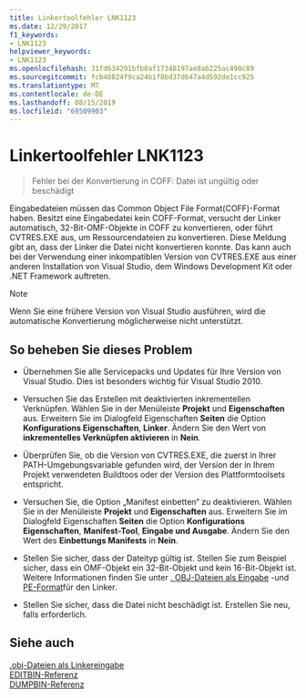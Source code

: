 ```yaml
---
title: Linkertoolfehler LNK1123
ms.date: 12/29/2017
f1_keywords:
- LNK1123
helpviewer_keywords:
- LNK1123
ms.openlocfilehash: 31fd634291bfb0af17348197ae8a6225ac490c89
ms.sourcegitcommit: fcb48824f9ca24b1f8bd37d647a4d592de1cc925
ms.translationtype: MT
ms.contentlocale: de-DE
ms.lasthandoff: 08/15/2019
ms.locfileid: "69509903"
---
```

# <a name="linker-tools-error-lnk1123"></a>Linkertoolfehler LNK1123

> Fehler bei der Konvertierung in COFF: Datei ist ungültig oder beschädigt

Eingabedateien müssen das Common Object File Format(COFF)-Format haben. Besitzt eine Eingabedatei kein COFF-Format, versucht der Linker automatisch, 32-Bit-OMF-Objekte in COFF zu konvertieren, oder führt CVTRES.EXE aus, um Ressourcendateien zu konvertieren. Diese Meldung gibt an, dass der Linker die Datei nicht konvertieren konnte. Das kann auch bei der Verwendung einer inkompatiblen Version von CVTRES.EXE aus einer anderen Installation von Visual Studio, dem Windows Development Kit oder .NET Framework auftreten.

> [!NOTE]
> Wenn Sie eine frühere Version von Visual Studio ausführen, wird die automatische Konvertierung möglicherweise nicht unterstützt.

## <a name="to-fix-the-problem"></a>So beheben Sie dieses Problem

- Übernehmen Sie alle Servicepacks und Updates für Ihre Version von Visual Studio. Dies ist besonders wichtig für Visual Studio 2010.

- Versuchen Sie das Erstellen mit deaktivierten inkrementellen Verknüpfen. Wählen Sie in der Menüleiste **Projekt** und **Eigenschaften** aus. Erweitern Sie im Dialogfeld Eigenschaften **Seiten** die Option **Konfigurations Eigenschaften**, **Linker**. Ändern Sie den Wert von **inkrementelles Verknüpfen aktivieren** in **Nein**.

- Überprüfen Sie, ob die Version von CVTRES.EXE, die zuerst in Ihrer PATH-Umgebungsvariable gefunden wird, der Version der in Ihrem Projekt verwendeten Buildtoos oder der Version des Plattformtoolsets entspricht.

- Versuchen Sie, die Option „Manifest einbetten“ zu deaktivieren. Wählen Sie in der Menüleiste **Projekt** und **Eigenschaften** aus. Erweitern Sie im Dialogfeld Eigenschaften **Seiten** die Option **Konfigurations Eigenschaften**, **Manifest-Tool**, **Eingabe und Ausgabe**. Ändern Sie den Wert des **Einbettungs Manifests** in **Nein**.

- Stellen Sie sicher, dass der Dateityp gültig ist. Stellen Sie zum Beispiel sicher, dass ein OMF-Objekt ein 32-Bit-Objekt und kein 16-Bit-Objekt ist. Weitere Informationen finden Sie unter [. OBJ-Dateien als Eingabe](../../build/reference/dot-obj-files-as-linker-input.md) -und [PE-Format](/windows/win32/Debug/pe-format)für den Linker.

- Stellen Sie sicher, dass die Datei nicht beschädigt ist. Erstellen Sie neu, falls erforderlich.

## <a name="see-also"></a>Siehe auch

[.obj-Dateien als Linkereingabe](../../build/reference/dot-obj-files-as-linker-input.md)<br/>
[EDITBIN-Referenz](../../build/reference/editbin-reference.md)<br/>
[DUMPBIN-Referenz](../../build/reference/dumpbin-reference.md)
